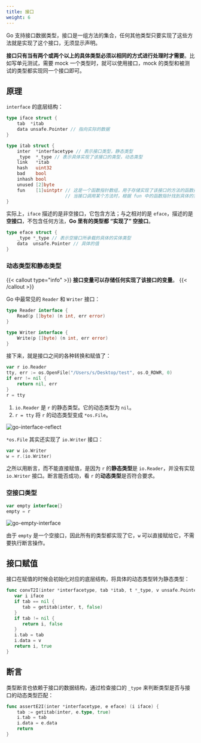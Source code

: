 ```yaml
---
title: 接口
weight: 6
---
```


Go 支持接口数据类型，接口是一组方法的集合，任何其他类型只要实现了这些方法就是实现了这个接口，无须显示声明。

**接口只有当有两个或两个以上的具体类型必须以相同的方式进行处理时才需要**。比如写单元测试，需要 mock 一个类型时，就可以使用接口，mock 的类型和被测试的类型都实现同一个接口即可。

## 原理

`interface` 的底层结构：

```go
type iface struct {
	tab  *itab
	data unsafe.Pointer // 指向实际的数据
}

type itab struct {
	inter  *interfacetype // 表示接口类型，静态类型
	_type  *_type // 表示具体实现了该接口的类型，动态类型
	link   *itab
	hash   uint32
	bad    bool
	inhash bool
	unused [2]byte
	fun    [1]uintptr // 这是一个函数指针数组，用于存储实现了该接口的方法的函数指针，
                      // 当接口调用某个方法时，根据 fun 中的函数指针找到具体的实现
}
```

实际上，`iface` 描述的是非空接口，它包含方法；与之相对的是 `eface`，描述的是**空接口**，不包含任何方法，**Go 里有的类型都 “实现了” 空接口**。

```go
type eface struct {
    _type *_type // 表示空接口所承载的具体的实体类型
    data  unsafe.Pointer // 具体的值
}
```

### 动态类型和静态类型

{{< callout type="info" >}}
**接口变量可以存储任何实现了该接口的变量**。
{{< /callout >}}

Go 中最常见的 `Reader` 和 `Writer` 接口：

```go
type Reader interface {
    Read(p []byte) (n int, err error)
}

type Writer interface {
    Write(p []byte) (n int, err error)
}
```

接下来，就是接口之间的各种转换和赋值了：

```go
var r io.Reader
tty, err := os.OpenFile("/Users/s/Desktop/test", os.O_RDWR, 0)
if err != nil {
    return nil, err
}
r = tty
```

1. `io.Reader` 是 `r` 的静态类型。它的动态类型为 `nil`。
2. `r = tty` 将 `r` 的动态类型变成 `*os.File`。

![go-interface-reflect](https://raw.gitcode.com/shipengqi/illustrations/files/main/go/go-interface-reflect.png)

`*os.File` 其实还实现了 `io.Writer` 接口：

```go
var w io.Writer
w = r.(io.Writer)
```

之所以用断言，而不能直接赋值，是因为 `r` 的**静态类型**是 `io.Reader`，并没有实现 `io.Writer` 接口。断言能否成功，看 `r` 的**动态类型**是否符合要求。

### 空接口类型

```go
var empty interface{}
empty = r
```

![go-empty-interface](https://raw.gitcode.com/shipengqi/illustrations/files/main/go/go-empty-interface.png)

由于 `empty` 是一个空接口，因此所有的类型都实现了它，`w` 可以直接赋给它，不需要执行断言操作。

## 接口赋值

接口在赋值的时候会初始化对应的底层结构，将具体的动态类型转为静态类型：

```go
func convT2I(inter *interfacetype, tab *itab, t *_type, v unsafe.Pointer) (iface, bool) {
   var i iface
   if tab == nil {
      tab = getitab(inter, t, false)
   }
   if tab != nil {
      return i, false
   }
   i.tab = tab
   i.data = v
   return i, true
}
```

## 断言

类型断言也依赖于接口的数据结构，通过检查接口的 `_type` 来判断类型是否与接口的动态类型匹配：

```go
func assertE2I(inter *interfacetype, e eface) (i iface) {
    tab := getitab(inter, e.type, true)
    i.tab = tab
    i.data = e.data
    return
}
```